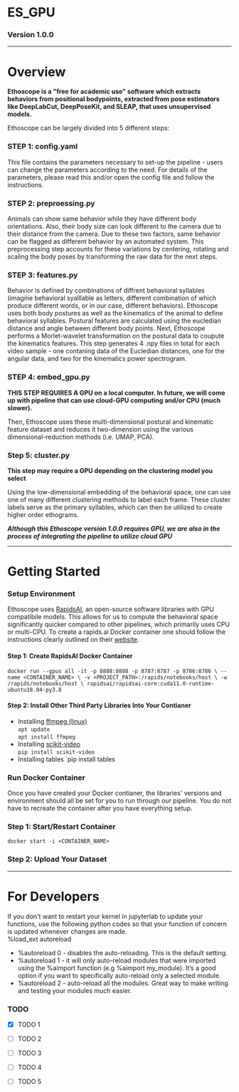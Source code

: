 # ES_GPU
### Version 1.0.0

---
# Overview
**Ethoscope is a "free for academic use" software which extracts behaviors from positional bodypoints, extracted from pose estimators like DeepLabCut, DeepPoseKit, and SLEAP, that uses unsupervised models.** 

Ethoscope can be largely divided into 5 different steps:

### STEP 1: config.yaml
This file contains the parameters necessary to set-up the pipeline - users can change the parameters according to the need. For details of the parameters, please read this and/or open the config file and follow the instructions.

### STEP 2: preproessing.py
Animals can show same behavior while they have different body orientations. Also, their body size can look different to the camera due to their distance from the camera. Due to these two factors, same behavior can be flagged as different behavior by an automated system. This preprocessing step accounts for these variations by centering, rotating and scaling the body poses by transforming the raw data for the next steps.

### STEP 3: features.py
Behavior is defined by combinations of diffrent behavioral syllables (imagine behavioral syalllable as letters, different combination of which produce different words, or in our case, different behaviors). Ethoscope uses both body postures as well as the kinematics of the animal to define behavioral syllables. Postural features are calculated using the eucledian distance and angle between different body points. Next, Ethoscope performs a Morlet-wavelet transformation on the postural data to coupute the kinematics features. This step generates 4 .npy files in total for each video sample - one contaning data of the Eucledian distances, one for the angular data, and two for the kinematics power spectrogram.

### STEP 4: embed_gpu.py
**THIS STEP REQUIRES A GPU on a local computer. In future, we will come up with pipeline that can use cloud-GPU computing and/or CPU (much slower).**

Then, Ethoscope uses these multi-dimensional postural and kinematic feature dataset and reduces it two-dimension using the various dimensional-reduction methods (i.e. UMAP, PCA).

### Step 5: cluster.py
**This step may require a GPU depending on the clustering model you select**

Using the low-dimensional embedding of the behavioral space, one can use one of many different clustering methods to label each frame. These cluster labels serve as the primary syllables, which can then be utilized to create higher order ethograms.

***Although this Ethoscope version 1.0.0 requires GPU, we are also in the process of integrating the pipeline to utilize cloud GPU***

---
# Getting Started

### Setup Environment
Ethoscope uses [RapidsAI](https://rapids.ai/), an open-source software libraries with GPU compatibile models. This allows for us to compute the behavioral space significantly quicker compared to other pipelines, which primarily uses CPU or multi-CPU. To create a rapids.ai Docker container one should follow the instructions clearly outlined on their [website](https://rapids.ai/start.html).

#### Step 1: Create RapidsAI Docker Container
`docker run --gpus all -it -p 8888:8888 -p 8787:8787 -p 8786:8786 \
   --name <CONTAINER_NAME> \
   -v <PROJECT_PATH>:/rapids/notebooks/host \
   -w /rapids/notebooks/host \
    rapidsai/rapidsai-core:cuda11.0-runtime-ubuntu18.04-py3.8`   

#### Step 2: Install Other Third Party Libraries Into Your Contianer
* Installing [ffmpeg (linux)](https://linuxize.com/post/how-to-install-ffmpeg-on-ubuntu-18-04/)   
`apt update`   
`apt install ffmpeg`   
* Installing [scikit-video](http://www.scikit-video.org/stable/)   
`pip install scikit-video`
* Installing tables
`pip install tables   


### Run Docker Container
Once you have created your Docker contianer, the libraries' versions and environment should all be set for you to run through our pipeline. You do not have to recreate the container after you have everything setup.
### Step 1: Start/Restart Container   
`docker start -i <CONTAINER_NAME>`   
### Step 2: Upload Your Dataset



---
# For Developers

If you don't want to restart your kernel in jupyterlab to update your functions, use the following python codes so that your function of concern is updated whenever changes are made.   
%load_ext autoreload   
* %autoreload 0 - disables the auto-reloading. This is the default setting.
* %autoreload 1 - it will only auto-reload modules that were imported using the %aimport function (e.g %aimport my_module). It’s a good option if you want to specifically auto-reload only a selected module.
* %autoreload 2 - auto-reload all the modules. Great way to make writing and testing your modules much easier.

### TODO
- [X] TODO 1
- [ ] TODO 2
- [ ] TODO 3
- [ ] TODO 4
- [ ] TODO 5





